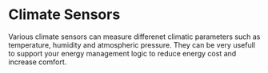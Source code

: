 # Climate Sensors

Various climate sensors can measure differenet climatic parameters such as temperature, humidity and atmospheric pressure. They can be very usefull to support your energy management logic to reduce energy cost and increase comfort.
